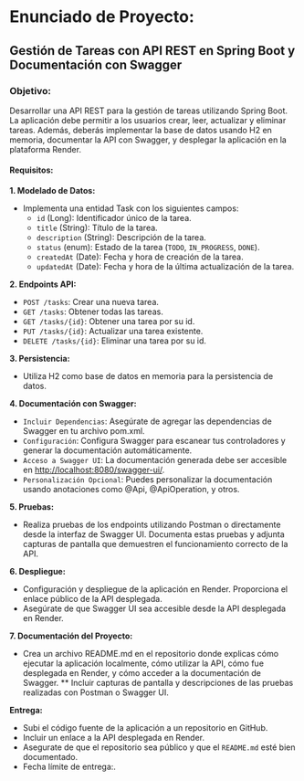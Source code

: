 # Enunciado de Proyecto: 
## Gestión de Tareas con API REST en Spring Boot y Documentación con Swagger
### Objetivo:
Desarrollar una API REST para la gestión de tareas utilizando Spring Boot. La aplicación debe permitir a los usuarios crear, leer, actualizar y eliminar tareas. Además, deberás implementar la base de datos usando H2 en memoria, documentar la API con Swagger, y desplegar la aplicación en la plataforma Render.
#### Requisitos:

**1. Modelado de Datos:**

* Implementa una entidad Task con los siguientes campos:
  * `id` (Long): Identificador único de la tarea.
  * `title` (String): Título de la tarea.
  * `description` (String): Descripción de la tarea.
  * `status` (enum): Estado de la tarea (`TODO`, `IN_PROGRESS`, `DONE`).
  * `createdAt` (Date): Fecha y hora de creación de la tarea.
  * `updatedAt` (Date): Fecha y hora de la última actualización de la tarea.
    
**2. Endpoints API:**

* `POST /tasks`: Crear una nueva tarea.
* `GET /tasks`: Obtener todas las tareas.
* `GET /tasks/{id}`: Obtener una tarea por su id.
* `PUT /tasks/{id}`: Actualizar una tarea existente.
* `DELETE /tasks/{id}`: Eliminar una tarea por su id.

**3. Persistencia:**

* Utiliza H2 como base de datos en memoria para la persistencia de datos.
  
**4. Documentación con Swagger:**
* `Incluir Dependencias`: Asegúrate de agregar las dependencias de Swagger en tu archivo pom.xml.
* `Configuración`: Configura Swagger para escanear tus controladores y generar la documentación automáticamente.
* `Acceso a Swagger UI`: La documentación generada debe ser accesible en [http://localhost:8080/swagger-ui/](http://localhost:8080/swagger-ui/index.html).
* `Personalización Opcional`: Puedes personalizar la documentación usando anotaciones como @Api, @ApiOperation, y otros.

**5. Pruebas:**
* Realiza pruebas de los endpoints utilizando Postman o directamente desde la interfaz de Swagger UI. Documenta estas pruebas y adjunta capturas de pantalla que demuestren el funcionamiento correcto de la API.

**6. Despliegue:**
* Configuración y despliegue de la aplicación en Render. Proporciona el enlace público de la API desplegada.
* Asegúrate de que Swagger UI sea accesible desde la API desplegada en Render.
  
**7. Documentación del Proyecto:**

* Crea un archivo README.md en el repositorio donde explicas cómo ejecutar la aplicación localmente, cómo utilizar la API, cómo fue desplegada en Render, y cómo acceder a la documentación de Swagger.
** Incluir capturas de pantalla y descripciones de las pruebas realizadas con Postman o Swagger UI.

**Entrega:**
* Subi el código fuente de la aplicación a un repositorio en GitHub.
* Incluir un enlace a la API desplegada en Render.
* Asegurate de que el repositorio sea público y que el `README.md` esté bien documentado.
* Fecha límite de entrega:.
